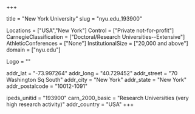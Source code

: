 
+++

title = "New York University"
slug = "nyu.edu_193900"

Locations = ["USA","New York"]
Control = ["Private not-for-profit"]
CarnegieClassification = ["Doctoral/Research Universities--Extensive"]
AthleticConferences = ["None"]
InstitutionalSize = ["20,000 and above"]
domain = ["nyu.edu"]

Logo = ""

addr_lat = "-73.997264"
addr_long = "40.729452"
addr_street = "70 Washington Sq South"
addr_city = "New York"
addr_state = "New York"
addr_postalcode = "10012-1091"

ipeds_unitid = "193900"
carn_2000_basic = "Research Universities (very high research activity)"
addr_country = "USA"
+++
    
